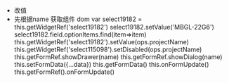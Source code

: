 - 改值
- 先根据name 获取组件 dom
var select19182 = this.getWidgetRef('select19182')
select19182.setValue('MBGL-22G6')
select19182.field.optionItems.find(item=>item)
this.getWidgetRef('select19182').setValue(ops.projectName)
this.getWidgetRef('select115098').setDisabled(ops.projectName)
this.getFormRef.showDrawer(name)
this.getFormRef.showDialog(name)
this.setFormData({...data})
this.getFormData()
this.onFormUpdate()
this.getFormRef().onFormUpdate()
